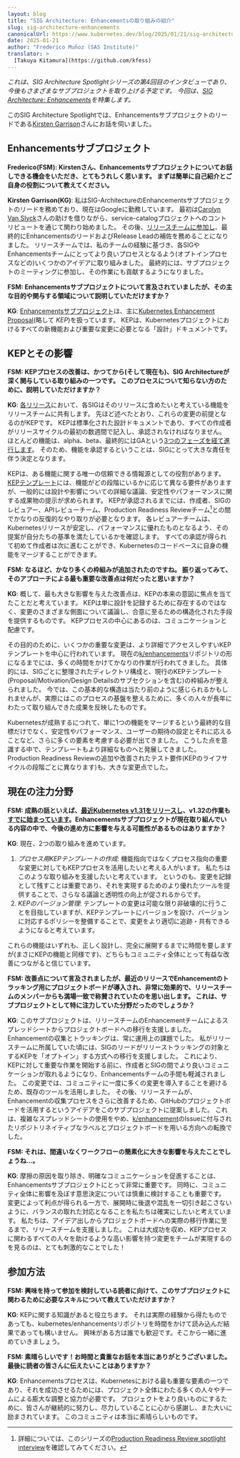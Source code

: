 ```yaml
---
layout: blog
title: "SIG Architecture: Enhancementsの取り組みの紹介"
slug: sig-architecture-enhancements
canonicalUrl: https://www.kubernetes.dev/blog/2025/01/21/sig-architecture-enhancements
date: 2025-01-21
author: "Frederico Muñoz (SAS Institute)"
translator: >
  [Takuya Kitamura](https://github.com/kfess)
---
```


_これは、SIG Architecture Spotlightシリーズの第4回目のインタビューであり、今後もさまざまなサブプロジェクトを取り上げる予定です。
今回は、[SIG Architecture:
Enhancements](https://github.com/kubernetes/community/blob/master/sig-architecture/README.md#enhancements)を特集します。_

このSIG Architecture Spotlightでは、Enhancementsサブプロジェクトのリードである[Kirsten
Garrison](https://github.com/kikisdeliveryservice)さんにお話を伺いました。

## Enhancementsサブプロジェクト

**Frederico(FSM): Kirstenさん、Enhancementsサブプロジェクトについてお話しできる機会をいただき、とてもうれしく思います。
まずは簡単に自己紹介とご自身の役割について教えてください。**

**Kirsten Garrison(KG)**: 私はSIG-ArchitectureのEnhancementsサブプロジェクトのリードを務めており、現在はGoogleに勤務しています。
最初は[Carolyn Van Slyck](https://github.com/carolynvs)さんの助けを借りながら、service-catalogプロジェクトへのコントリビュートを通じて関わり始めました。
その後、[リリースチームに参加し](https://github.com/kubernetes/sig-release/blob/master/releases/release-1.17/release_team.md)、最終的にEnhancementsのリードおよびRelease Leadの補佐を務めることになりました。
リリースチームでは、私のチームの経験に基づき、各SIGやEnhancementsチームにとってより良いプロセスとなるよう(オプトインプロセスなどの)いくつかのアイデアに取り組みました。
最終的には、サブプロジェクトのミーティングに参加し、その作業にも貢献するようになりました。

**FSM: Enhancementsサブプロジェクトについて言及されていましたが、その主な目的や関与する領域について説明していただけますか？**

**KG**: [Enhancementsサブプロジェクト](https://github.com/kubernetes/community/blob/master/sig-architecture/README.md#enhancements)は、主に[Kubernetes Enhancement Proposal](https://github.com/kubernetes/enhancements/blob/master/keps/sig-architecture/0000-kep-process/README.md)(略して _KEP_)を扱っています。
KEPは、Kubernetesプロジェクトにおけるすべての新機能および重要な変更に必要となる「設計」ドキュメントです。

## KEPとその影響

**FSM: KEPプロセスの改善は、かつてから(そして現在も)、SIG Architectureが深く関与している取り組みの一つです。
このプロセスについて知らない方のために、説明していただけますか？**

**KG**: [各リリース](https://kubernetes.io/releases/release/#the-release-cycle)において、各SIGはそのリリースに含めたいと考えている機能をリリースチームに共有します。
先ほど述べたとおり、これらの変更の前提となるのがKEPです。
KEPは標準化された設計ドキュメントであり、すべての作成者がリリースサイクルの最初の数週間で記入し、承認されなければなりません。
ほとんどの機能は、alpha、beta、最終的にはGAという[3つのフェーズを経て進行します](https://kubernetes.io/ja/docs/reference/command-line-tools-reference/feature-gates/#feature-stages)。
そのため、機能を承認するということは、SIGにとって大きな責任を伴う決定となります。

KEPは、ある機能に関する唯一の信頼できる情報源としての役割があります。
[KEPテンプレート](https://github.com/kubernetes/enhancements/blob/master/keps/NNNN-kep-template/README.md)には、機能がどの段階にいるかに応じて異なる要件がありますが、一般的には設計や影響についての詳細な議論、安定性やパフォーマンスに関する成果物の提示が求められます。
KEPが承認されるまでには、作成者、SIGのレビュアー、APIレビューチーム、Production Readiness Reviewチーム[^1]との間でかなりの反復的なやり取りが必要となります。
各レビュアーチームは、Kubernetesリリースが安定し、パフォーマンスに優れたものとなるよう、その提案が自分たちの基準を満たしているかを確認します。
すべての承認が得られて初めて作成者は次に進むことができ、Kubernetesのコードベースに自身の機能をマージすることができます。

**FSM: なるほど、かなり多くの枠組みが追加されたのですね。
振り返ってみて、そのアプローチによる最も重要な改善点は何だったと思いますか？**

**KG**: 概して、最も大きな影響を与えた改善点は、KEPの本来の意図に焦点を当てたことだと考えています。
KEPは単に設計を記録するために存在するのではなく、変更のさまざまな側面について議論し、合意に至るための構造化された手段を提供するものです。
KEPプロセスの中心にあるのは、コミュニケーションと配慮です。

その目的のために、いくつかの重要な変更は、より詳細でアクセスしやすいKEPテンプレートを中心に行われています。
現在の[k/enhancements](https://github.com/kubernetes/enhancements)リポジトリの形になるまでには、多くの時間をかけてかなりの作業が行われてきました。
具体的には、SIGごとに整理されたディレクトリ構成と、現行のKEPテンプレート(Proposal/Motivation/Design Detailsのサブセクションを含む)の枠組みが整えられました。
今では、この基本的な構造は当たり前のように感じられるかもしれませんが、実際にはこのプロセスの基盤を整えるために、多くの人々が長年にわたって取り組んできた成果を反映したものです。

Kubernetesが成熟するにつれて、単に1つの機能をマージするという最終的な目標だけでなく、安定性やパフォーマンス、ユーザーの期待の設定とそれに応えることなど、さらに多くの要素を考慮する必要が出てきました。
こうした点を意識する中で、テンプレートもより詳細なものへと発展してきました。
Production Readiness Reviewの追加や改善されたテスト要件(KEPのライフサイクルの段階ごとに異なります)も、大きな変更点でした。

## 現在の注力分野

**FSM: 成熟の話といえば、[最近Kubernetes v1.31をリリースし](https://kubernetes.io/ja/blog/2024/08/13/kubernetes-v1-31-release/)、v1.32の作業も[すでに始まっています](https://github.com/fsmunoz/sig-release/tree/release-1.32/releases/release-1.32)。Enhancementsサブプロジェクトが現在取り組んでいる内容の中で、今後の進め方に影響を与える可能性があるものはありますか？**

**KG**: 現在、2つの取り組みを進めています。

1) _プロセス用KEPテンプレートの作成_: 機能指向ではなくプロセス指向の重要な変更に対してもKEPプロセスを活用したいと考える人がいます。
   私たちはこのような取り組みを支援したいと考えています。
   というのも、変更を記録として残すことは重要であり、それを実現するためのより優れたツールを提供することで、さらなる議論と透明性の向上が促されるからです。
2) _KEPのバージョン管理_: テンプレートの変更は可能な限り非破壊的に行うことを目指していますが、KEPテンプレートにバージョンを設け、バージョンに対応するポリシーを整備することで、変更をより適切に追跡・共有できるようになると考えています。

これらの機能はいずれも、正しく設計し、完全に展開するまでに時間を要しますが(まさにKEPの機能と同様です)、どちらもコミュニティ全体にとって有益な改善につながると信じています。

**FSM: 改善点について言及されましたが、最近のリリースでEnhancementのトラッキング用にプロジェクトボードが導入され、非常に効果的で、リリースチームのメンバーからも満場一致で称賛されていたのを思い出します。
これは、サブプロジェクトとして特に注力していた分野だったのでしょうか？**

**KG**: このサブプロジェクトは、リリースチームのEnhancementチームによるスプレッドシートからプロジェクトボードへの移行を支援しました。
Enhancementの収集とトラッキングは、常に運用上の課題でした。
私がリリースチームに所属していた頃には、SIGのリードがリリーストラッキングの対象とするKEPを「オプトイン」する方式への移行を支援しました。
これにより、KEPに対して重要な作業を開始する前に、作成者とSIGの間でより良いコミュニケーションが取れるようになり、Enhancementsチームの手間も軽減されました。
この変更では、コミュニティに一度に多くの変更を導入することを避けるため、既存のツールを活用しました。
その後、リリースチームが、Enhancementの収集プロセスをさらに改善するため、GitHubのプロジェクトボードを活用するというアイデアをこのサブプロジェクトに提案しました。
これは、複雑なスプレッドシートの使用をやめ、[k/enhancement](https://github.com/kubernetes/enhancements)のIssueに付与されたリポジトリネイティブなラベルとプロジェクトボードを用いる方向への転換でした。

**FSM: それは、間違いなくワークフローの簡素化に大きな影響を与えたことでしょうね…。**

**KG**: 摩擦の原因を取り除き、明確なコミュニケーションを促進することは、Enhancementsサブプロジェクトにとって非常に重要です。
同時に、コミュニティ全体に影響を及ぼす意思決定については慎重に検討することも重要です。
変更によって利点が得られる一方で、展開時に後退や混乱を一切引き起こさないように、バランスの取れた対応となることを私たちは確実にしたいと考えています。
私たちは、アイデア出しからプロジェクトボードへの実際の移行作業に至るまで、リリースチームを支援しました。
これは大成功を収め、KEPプロセスに関わるすべての人々を助けるような高い影響を持つ変更をチームが実現するのを見るのは、とても刺激的なことでした！

## 参加方法

**FSM: 興味を持って参加を検討している読者に向けて、このサブプロジェクトに関わるために必要なスキルについて教えていただけますか？**

**KG**: KEPに関する知識があると役立ちます。
それは実際の経験から得たものであっても、kubernetes/enhancementsリポジトリを時間をかけて読み込んだ結果であっても構いません。
興味がある方は誰でも歓迎です。そこから一緒に進めていきましょう。

**FSM: 素晴らしいです！お時間と貴重なお話を本当にありがとうございました。
最後に読者の皆さんに伝えたいことはありますか？**

**KG**: Enhancementsプロセスは、Kubernetesにおける最も重要な要素の一つであり、それを成功させるためには、プロジェクト全体にわたる多くの人々やチームによる膨大な調整と協力が必要です。
プロジェクトをより良いものにするために、皆さんが継続的に努力し、尽力していることに心から感謝し、また大いに励まされています。
このコミュニティは本当に素晴らしいものです。

[^1]: 詳細については、このシリーズの[Production Readiness Review spotlight
    interview](https://kubernetes.io/blog/2023/11/02/sig-architecture-production-readiness-spotlight-2023/)を確認してみてください。
